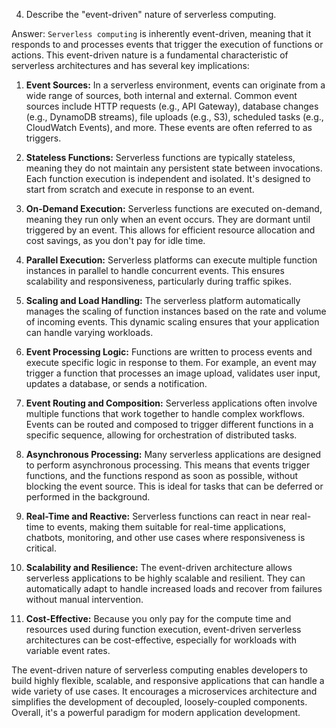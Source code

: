 4. Describe the "event-driven" nature of serverless computing.

Answer: `Serverless computing` is inherently event-driven, meaning that it responds to and processes events that trigger the execution of functions or actions. This event-driven nature is a fundamental characteristic of serverless architectures and has several key implications:

1. **Event Sources:** In a serverless environment, events can originate from a wide range of sources, both internal and external. Common event sources include HTTP requests (e.g., API Gateway), database changes (e.g., DynamoDB streams), file uploads (e.g., S3), scheduled tasks (e.g., CloudWatch Events), and more. These events are often referred to as triggers.

2. **Stateless Functions:** Serverless functions are typically stateless, meaning they do not maintain any persistent state between invocations. Each function execution is independent and isolated. It's designed to start from scratch and execute in response to an event.

3. **On-Demand Execution:** Serverless functions are executed on-demand, meaning they run only when an event occurs. They are dormant until triggered by an event. This allows for efficient resource allocation and cost savings, as you don't pay for idle time.

4. **Parallel Execution:** Serverless platforms can execute multiple function instances in parallel to handle concurrent events. This ensures scalability and responsiveness, particularly during traffic spikes.

5. **Scaling and Load Handling:** The serverless platform automatically manages the scaling of function instances based on the rate and volume of incoming events. This dynamic scaling ensures that your application can handle varying workloads.

6. **Event Processing Logic:** Functions are written to process events and execute specific logic in response to them. For example, an event may trigger a function that processes an image upload, validates user input, updates a database, or sends a notification.

7. **Event Routing and Composition:** Serverless applications often involve multiple functions that work together to handle complex workflows. Events can be routed and composed to trigger different functions in a specific sequence, allowing for orchestration of distributed tasks.

8. **Asynchronous Processing:** Many serverless applications are designed to perform asynchronous processing. This means that events trigger functions, and the functions respond as soon as possible, without blocking the event source. This is ideal for tasks that can be deferred or performed in the background.

9. **Real-Time and Reactive:** Serverless functions can react in near real-time to events, making them suitable for real-time applications, chatbots, monitoring, and other use cases where responsiveness is critical.

10. **Scalability and Resilience:** The event-driven architecture allows serverless applications to be highly scalable and resilient. They can automatically adapt to handle increased loads and recover from failures without manual intervention.

11. **Cost-Effective:** Because you only pay for the compute time and resources used during function execution, event-driven serverless architectures can be cost-effective, especially for workloads with variable event rates.

The event-driven nature of serverless computing enables developers to build highly flexible, scalable, and responsive applications that can handle a wide variety of use cases. It encourages a microservices architecture and simplifies the development of decoupled, loosely-coupled components. Overall, it's a powerful paradigm for modern application development.